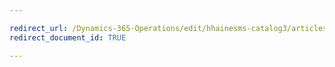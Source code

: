 ```yaml
---

redirect_url: /Dynamics-365-Operations/edit/hhainesms-catalog3/articles/retail/call-center-catalogs
redirect_document_id: TRUE 

--- 
```

